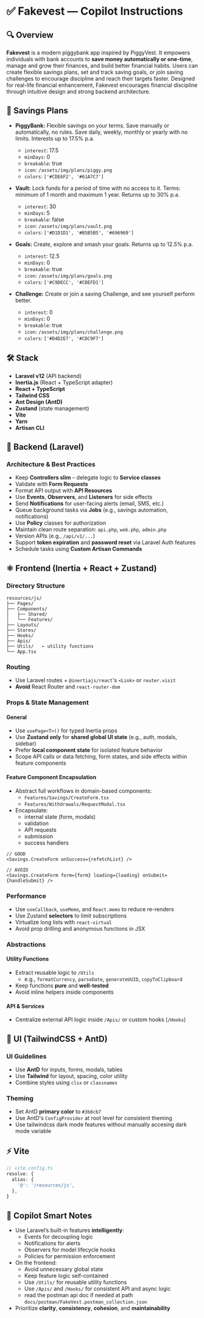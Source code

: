 # ✅ Fakevest — Copilot Instructions

## 🔍 Overview

**Fakevest** is a modern piggybank app inspired by PiggyVest. It empowers individuals with bank accounts to **save money automatically or one-time**, manage and grow their finances, and build better financial habits. Users can create flexible savings plans, set and track saving goals, or join saving challenges to encourage discipline and reach their targets faster. Designed for real-life financial enhancement, Fakevest encourages financial discipline through intuitive design and strong backend architecture.

## 🏦 Savings Plans

- **PiggyBank:** Flexible savings on your terms. Save manually or automatically, no rules. Save daily, weekly, monthly or yearly with no limits. Interests up to 17.5% p.a.

  - `interest`: 17.5
  - `minDays`: 0
  - `breakable`: true
  - `icon`: `/assets/img/plans/piggy.png`
  - `colors`: `['#CDE6F2', '#61A7C7']`

- **Vault:** Lock funds for a period of time with no access to it. Terms: minimum of 1 month and maximum 1 year. Returns up to 30% p.a.

  - `interest`: 30
  - `minDays`: 5
  - `breakable`: false
  - `icon`: `/assets/img/plans/vault.png`
  - `colors`: `['#D1D1D1', '#B5B5B5', '#696969']`

- **Goals:** Create, explore and smash your goals. Returns up to 12.5% p.a.

  - `interest`: 12.5
  - `minDays`: 0
  - `breakable`: true
  - `icon`: `/assets/img/plans/goals.png`
  - `colors`: `['#C9DECC', '#CDEFD1']`

- **Challenge:** Create or join a saving Challenge, and see yourself perform better.
  - `interest`: 0
  - `minDays`: 0
  - `breakable`: true
  - `icon`: `/assets/img/plans/challenge.png`
  - `colors`: `['#D4D2E7', '#CDC9F7']`

## 🛠 Stack

- **Laravel v12** (API backend)
- **Inertia.js** (React + TypeScript adapter)
- **React + TypeScript**
- **Tailwind CSS**
- **Ant Design (AntD)**
- **Zustand** (state management)
- **Vite**
- **Yarn**
- **Artisan CLI**

## 🧱 Backend (Laravel)

### Architecture & Best Practices

- Keep **Controllers slim** – delegate logic to **Service classes**
- Validate with **Form Requests**
- Format API output with **API Resources**
- Use **Events**, **Observers**, and **Listeners** for side effects
- Send **Notifications** for user-facing alerts (email, SMS, etc.)
- Queue background tasks via **Jobs** (e.g., savings automation, notifications)
- Use **Policy** classes for authorization
- Maintain clean route separation: `api.php`, `web.php`, `admin.php`
- Version APIs (e.g., `/api/v1/...`)
- Support **token expiration** and **password reset** via Laravel Auth features
- Schedule tasks using **Custom Artisan Commands**

## ⚛️ Frontend (Inertia + React + Zustand)

### Directory Structure

```
resources/js/
├── Pages/
├── Components/
│   ├── Shared/
│   └── Features/
├── Layouts/
├── Stores/
├── Hooks/
├── Apis/
├── Utils/   ← utility functions
└── App.tsx
```

### Routing

- Use Laravel routes + `@inertiajs/react`'s `<Link>` or `router.visit`
- **Avoid** React Router and `react-router-dom`

### Props & State Management

#### General

- Use `usePage<T>()` for typed Inertia props
- Use **Zustand only** for **shared global UI state** (e.g., auth, modals, sidebar)
- Prefer **local component state** for isolated feature behavior
- Scope API calls or data fetching, form states, and side effects within feature components

#### Feature Component Encapsulation

- Abstract full workflows in domain-based components:
  - `Features/Savings/CreateForm.tsx`
  - `Features/Withdrawals/RequestModal.tsx`
- Encapsulate:
  - internal state (form, modals)
  - validation
  - API requests
  - submission
  - success handlers

```tsx
// GOOD
<Savings.CreateForm onSuccess={refetchList} />

// AVOID
<Savings.CreateForm form={form} loading={loading} onSubmit={handleSubmit} />
```

### Performance

- Use `useCallback`, `useMemo`, and `React.memo` to reduce re-renders
- Use Zustand **selectors** to limit subscriptions
- Virtualize long lists with `react-virtual`
- Avoid prop drilling and anonymous functions in JSX

### Abstractions

#### Utility Functions

- Extract reusable logic to `/Utils`
  - e.g., `formatCurrency`, `parseDate`, `generateUUID`, `copyToClipboard`
- Keep functions **pure** and **well-tested**
- Avoid inline helpers inside components

#### API & Services

- Centralize external API logic inside `/Apis/` or custom hooks (`/Hooks`)

## 🎨 UI (TailwindCSS + AntD)

### UI Guidelines

- Use **AntD** for inputs, forms, modals, tables
- Use **Tailwind** for layout, spacing, color utility
- Combine styles using `clsx` or `classnames`

### Theming

- Set AntD **primary color** to `#3b8cb7`
- Use AntD's `ConfigProvider` at root level for consistent theming
- Use tailwindcss dark mode features without manually accesing dark mode variable

## ⚡ Vite

```ts
// vite.config.ts
resolve: {
  alias: {
    '@': '/resources/js',
  },
}
```

## 🧠 Copilot Smart Notes

- Use Laravel’s built-in features **intelligently**:
  - Events for decoupling logic
  - Notifications for alerts
  - Observers for model lifecycle hooks
  - Policies for permission enforcement
- On the frontend:
  - Avoid unnecessary global state
  - Keep feature logic self-contained
  - Use `/Utils/` for reusable utility functions
  - Use `/Apis/` and `/Hooks/` for consistent API and async logic
  - read the postman api doc if needed at path `docs/postman/FakeVest.postman_collection.json`
- Prioritize **clarity**, **consistency**, **cohesion**, and **maintainability**
